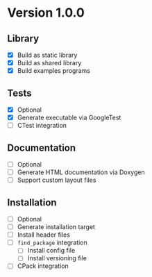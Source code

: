 # Version 1.0.0

## Library
- [X] Build as static library
- [X] Build as shared library
- [X] Build examples programs

## Tests
- [X] Optional
- [X] Generate executable via GoogleTest
- [ ] CTest integration

## Documentation
- [ ] Optional
- [ ] Generate HTML documentation via Doxygen
- [ ] Support custom layout files

## Installation
- [ ] Optional
- [ ] Generate installation target
- [ ] Install header files
- [ ] `find_package` integration
  - [ ] Install config file
  - [ ] Install versioning file
- [ ] CPack integration
